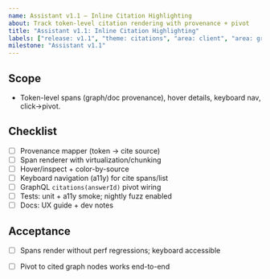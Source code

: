 ```yaml
---
name: Assistant v1.1 — Inline Citation Highlighting
about: Track token-level citation rendering with provenance + pivot
title: "Assistant v1.1: Inline Citation Highlighting"
labels: ["release: v1.1", "theme: citations", "area: client", "area: graphql"]
milestone: "Assistant v1.1"
---
```


## Scope
- Token-level spans (graph/doc provenance), hover details, keyboard nav, click→pivot.

## Checklist
- [ ] Provenance mapper (token → cite source)
- [ ] Span renderer with virtualization/chunking
- [ ] Hover/inspect + color-by-source
- [ ] Keyboard navigation (a11y) for cite spans/list
- [ ] GraphQL `citations(answerId)` pivot wiring
- [ ] Tests: unit + a11y smoke; nightly fuzz enabled
- [ ] Docs: UX guide + dev notes

## Acceptance
- [ ] Spans render without perf regressions; keyboard accessible
- [ ] Pivot to cited graph nodes works end-to-end

